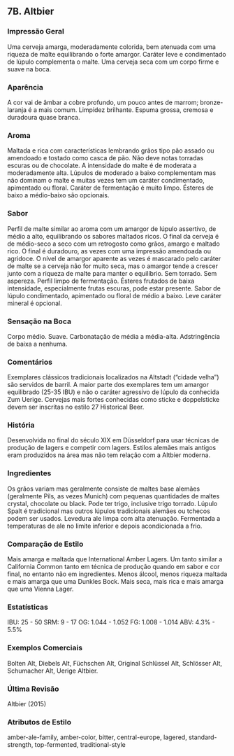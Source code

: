 ## 7B. Altbier

### Impressão Geral

Uma cerveja amarga, moderadamente colorida, bem atenuada com uma riqueza de malte equilibrando o forte amargor. Caráter leve e condimentado de lúpulo complementa o malte. Uma cerveja seca com um corpo firme e suave na boca.

### Aparência

A cor vai de âmbar a cobre profundo, um pouco antes de marrom; bronze-laranja é a mais comum. Limpidez brilhante. Espuma grossa, cremosa e duradoura quase branca.

### Aroma

Maltada e rica com características lembrando grãos tipo pão assado ou amendoado e tostado como casca de pão. Não deve notas torradas escuras ou de chocolate. A intensidade do malte é de moderata a moderadamente alta. Lúpulos de moderado a baixo complementam mas não dominam o malte e muitas vezes tem um caráter condimentado, apimentado ou floral. Caráter de fermentação é muito limpo. Ésteres de baixo a médio-baixo são opcionais.

### Sabor

Perfil de malte similar ao aroma com um amargor de lúpulo assertivo, de médio a alto, equilibrando os sabores maltados ricos. O final da cerveja é de médio-seco a seco com um retrogosto como grãos, amargo e maltado rico. O final é duradouro, as vezes com uma impressão amendoada ou agridoce. O nível de amargor aparente as vezes é mascarado pelo caráter de malte se a cerveja não for muito seca, mas o amargor tende a crescer junto com a riqueza de malte para manter o equilíbrio. Sem torrado. Sem aspereza. Perfil limpo de fermentação. Ésteres frutados de baixa intensidade, especialmente frutas escuras, pode estar presente. Sabor de lúpulo condimentado, apimentado ou floral de médio a baixo. Leve caráter mineral é opcional.

### Sensação na Boca

Corpo médio. Suave. Carbonatação de média a média-alta. Adstringência de baixa a nenhuma.

### Comentários

Exemplares clássicos tradicionais localizados na Altstadt (“cidade velha”) são servidos de barril. A maior parte dos exemplares tem um amargor equilibrado (25-35 IBU) e não o caráter agressivo de lúpulo da conhecida Zum Uerige. Cervejas mais fortes conhecidas como sticke e doppelsticke devem ser inscritas no estilo 27 Historical Beer.

### História

Desenvolvida no final do século XIX em Düsseldorf para usar técnicas de produção de lagers e competir com lagers. Estilos alemães mais antigos eram produzidos na área mas não tem relação com a Altbier moderna.

### Ingredientes

Os grãos variam mas geralmente consiste de maltes base alemães (geralmente Pils, as vezes Munich) com pequenas quantidades de maltes crystal, chocolate ou black. Pode ter trigo, inclusive trigo torrado. Lúpulo Spalt é tradicional mas outros lúpulos tradicionais alemães ou tchecos podem ser usados. Levedura ale limpa com alta atenuação. Fermentada a temperaturas de ale no limite inferior e depois acondicionada a frio.

### Comparação de Estilo

Mais amarga e maltada que International Amber Lagers. Um tanto similar a California Common tanto em técnica de produção quando em sabor e cor final, no entanto não em ingredientes. Menos álcool, menos riqueza maltada e mais amarga que uma Dunkles Bock. Mais seca, mais rica e mais amarga que uma Vienna Lager.

### Estatísticas

IBU: 25 - 50
SRM: 9 - 17
OG: 1.044 - 1.052
FG: 1.008 - 1.014
ABV: 4.3% - 5.5%

### Exemplos Comerciais

Bolten Alt, Diebels Alt, Füchschen Alt, Original Schlüssel Alt, Schlösser Alt, Schumacher Alt, Uerige Altbier.

### Última Revisão

Altbier (2015)

### Atributos de Estilo

amber-ale-family, amber-color, bitter, central-europe, lagered, standard-strength, top-fermented, traditional-style
